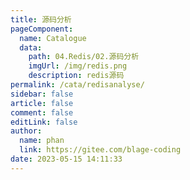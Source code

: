 ```yaml
---
title: 源码分析
pageComponent: 
  name: Catalogue
  data: 
    path: 04.Redis/02.源码分析
    imgUrl: /img/redis.png
    description: redis源码
permalink: /cata/redisanalyse/
sidebar: false
article: false
comment: false
editLink: false
author: 
  name: phan
  link: https://gitee.com/blage-coding
date: 2023-05-15 14:11:33
---
```

